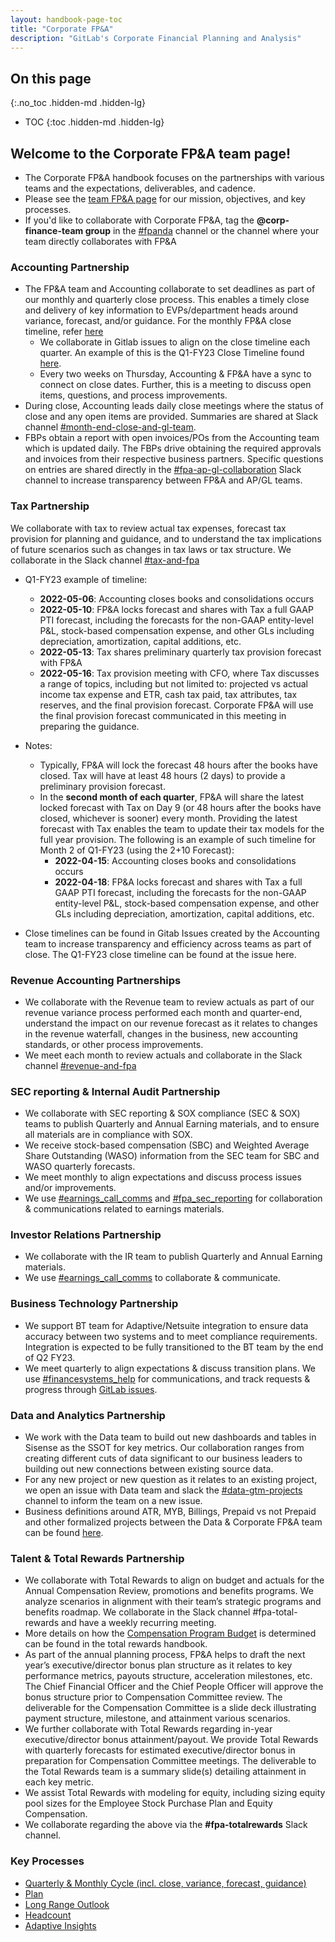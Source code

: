 ```yaml
---
layout: handbook-page-toc
title: "Corporate FP&A"
description: "GitLab's Corporate Financial Planning and Analysis"
---
```


## On this page
{:.no_toc .hidden-md .hidden-lg}

- TOC
{:toc .hidden-md .hidden-lg}

## Welcome to the Corporate FP&A team page!
- The Corporate FP&A handbook focuses on the partnerships with various teams and the expectations, deliverables, and cadence.
- Please see the [team FP&A page](/finance/financial-planning-and-analysis) for our mission, objectives, and key processes.
- If you'd like to collaborate with Corporate FP&A, tag the **@corp-finance-team group** in the [#fpanda](https://gitlab.slack.com/archives/CLT54CDFE) channel or the channel where your team directly collaborates with FP&A

### Accounting Partnership
- The FP&A team and Accounting collaborate to set deadlines as part of our monthly and quarterly close process. This enables a timely close and delivery of key information to  EVPs/department heads around variance, forecast, and/or guidance. For the monthly FP&A close timeline, refer [here](https://about.gitlab.com/handbook/finance/financial-planning-and-analysis/#monthly-fpa-close-timeline)
	- We collaborate in Gitlab issues to align on the close timeline each quarter. An example of this is the Q1-FY23 Close Timeline found [here](https://gitlab.com/gitlab-com/Finance-Division/accounting-team/accounting-project/-/issues/371).  
	- Every two weeks on Thursday, Accounting & FP&A have a sync to connect on close dates. Further, this is a meeting to discuss open items, questions, and process improvements.
- During close, Accounting leads daily close meetings where the status of close and any open items are provided. Summaries are shared at Slack channel [#month-end-close-and-gl-team](https://gitlab.slack.com/archives/C02JHRNENE7).
- FBPs obtain a report with open invoices/POs from the Accounting team which is updated daily. The FBPs drive obtaining the required approvals and invoices from their respective business partners. Specific questions on entries are shared directly in the [#fpa-ap-gl-collaboration](https://gitlab.slack.com/archives/C017VQ3G7V4) Slack channel to increase transparency between FP&A and AP/GL teams.

### Tax Partnership
We collaborate with tax to review actual tax expenses, forecast tax provision for planning and guidance, and to understand the tax implications of future scenarios such as changes in tax laws or tax structure. We collaborate in the Slack channel [#tax-and-fpa](https://gitlab.slack.com/archives/G01NBBBS6MT)

- Q1-FY23 example of timeline:

	- **2022-05-06**: Accounting closes books and consolidations occurs
	- **2022-05-10**: FP&A locks forecast and shares with Tax a full GAAP PTI forecast, including the forecasts for the non-GAAP entity-level P&L, stock-based compensation expense, and other GLs including depreciation, amortization, capital additions, etc.
	- **2022-05-13**: Tax shares preliminary quarterly tax provision forecast with FP&A
	- **2022-05-16**: Tax provision meeting with CFO, where Tax discusses a range of topics, including but not limited to: projected vs actual income tax expense and ETR, cash tax paid, tax attributes, tax reserves, and the final provision forecast. Corporate FP&A will use the final provision forecast communicated in this meeting in preparing the guidance.

- Notes: 

	- Typically, FP&A will lock the forecast 48 hours after the books have closed. Tax will have at least 48 hours (2 days) to provide a preliminary provision forecast.
	- In the **second month of each quarter**, FP&A will share the latest locked forecast with Tax on Day 9 (or 48 hours after the books have closed, whichever is sooner) every month. Providing the latest forecast with Tax enables the team to update their tax models for the full year provision. The following is an example of such timeline for Month 2 of Q1-FY23 (using the 2+10 Forecast): 
		- **2022-04-15**: Accounting closes books and consolidations occurs
		- **2022-04-18**: FP&A locks forecast and shares with Tax a full GAAP PTI forecast, including the forecasts for the non-GAAP entity-level P&L, stock-based compensation expense, and other GLs including depreciation, amortization, capital additions, etc.
- Close timelines can be found in Gitab Issues created by the Accounting team to increase transparency and efficiency across teams as part of close. The Q1-FY23 close timeline can be found at the issue here.

### Revenue Accounting Partnerships
- We collaborate with the Revenue team to review actuals as part of our revenue variance process performed each month and quarter-end, understand the impact on our revenue forecast as it relates to changes in the revenue waterfall, changes in the business, new accounting standards, or other process improvements.
- We meet each month to review actuals and collaborate in the Slack channel [#revenue-and-fpa](https://gitlab.slack.com/archives/C023FA20RNG)

### SEC reporting & Internal Audit Partnership
- We collaborate with SEC reporting & SOX compliance (SEC & SOX) teams to publish Quarterly and Annual Earning materials, and to ensure all materials are in compliance with SOX. 
- We receive stock-based compensation (SBC) and Weighted Average Share Outstanding (WASO) information from the SEC team for SBC and WASO quarterly forecasts.
- We meet monthly to align expectations and discuss process issues and/or improvements. 
- We use [#earnings_call_comms](https://slack.com/app_redirect?channel=C02K1RD8TAR) and [#fpa_sec_reporting](https://gitlab.slack.com/archives/C02C9DF6SMB) for collaboration & communications related to earnings materials.

### Investor Relations Partnership
- We collaborate with the IR team to publish Quarterly and Annual Earning materials.
- We use [#earnings_call_comms](https://slack.com/app_redirect?channel=C02K1RD8TAR) to collaborate & communicate.

### Business Technology Partnership
- We support BT team for Adaptive/Netsuite integration to ensure data accuracy between two systems and to meet compliance requirements. Integration is expected to be fully transitioned to the BT team by the end of Q2 FY23.
- We meet quarterly to align expectations & discuss transition plans. We use [#financesystems_help](https://slack.com/app_redirect?channel=C013MP2SY49) for communications, and track requests & progress through [GitLab issues](https://gitlab.com/gitlab-com/business-ops/financeops/finance-systems/-/issues/new).

### Data and Analytics Partnership
- We work with the Data team to build out new dashboards and tables in Sisense as the SSOT for key metrics. Our collaboration ranges from creating different cuts of data significant to our business leaders to building out new connections between existing source data.
- For any new project or new question as it relates to an existing project, we open an issue with Data team and slack the [#data-gtm-projects](https://gitlab.slack.com/archives/C01A2DWTL4A) channel to inform the team on a new issue.
- Business definitions around ATR, MYB, Billings, Prepaid vs not Prepaid and other formalized projects between the Data & Corporate FP&A team can be found [here](https://docs.google.com/document/d/1whUxuiJesV-crX59uuHwTeDKksBShmwOYTXkrfd2YuU/edit#heading=h.pukbsdanu7fs).

### Talent & Total Rewards Partnership
- We collaborate with Total Rewards to align on budget and actuals for the Annual Compensation Review, promotions and benefits programs. We analyze scenarios in alignment with their team’s strategic programs and benefits roadmap.  We collaborate in the Slack channel #fpa-total-rewards and have a weekly recurring meeting. 
- More details on how the [Compensation Program Budget](https://about.gitlab.com/handbook/total-rewards/compensation/compensation-review-cycle/#compensation-program-budget) is determined can be found in the total rewards handbook. 
- As part of the annual planning process, FP&A helps to draft the next year’s executive/director bonus plan structure as it relates to key performance metrics, payouts structure, acceleration milestones, etc. The Chief Financial Officer and the Chief People Officer will approve the bonus structure prior to Compensation Committee review. The deliverable for the Compensation Committee is a slide deck illustrating payment structure, milestone, and attainment various scenarios.
- We further collaborate with Total Rewards regarding in-year executive/director bonus attainment/payout. We provide Total Rewards with quarterly forecasts for estimated executive/director bonus in preparation for Compensation Committee meetings. The deliverable to the Total Rewards team is a summary slide(s) detailing attainment in each key metric.
- We assist Total Rewards with modeling for equity, including sizing equity pool sizes for the Employee Stock Purchase Plan and Equity Compensation.
- We collaborate regarding the above via the **#fpa-totalrewards** Slack channel.

### Key Processes
- [Quarterly & Monthly Cycle (incl. close, variance, forecast, guidance)](https://about.gitlab.com/handbook/finance/financial-planning-and-analysis/#quarterly--monthly-cycle-incl-close-variance-forecast-guidance)
- [Plan](https://about.gitlab.com/handbook/finance/financial-planning-and-analysis/#plan)
- [Long Range Outlook](https://about.gitlab.com/handbook/finance/financial-planning-and-analysis/#long-range-outlook-lro)
- [Headcount](https://about.gitlab.com/handbook/finance/financial-planning-and-analysis/#headcount-and-the-talent-acquisition-single-source-of-truth)
- [Adaptive Insights](https://about.gitlab.com/handbook/finance/financial-planning-and-analysis/#adaptive-planning)
